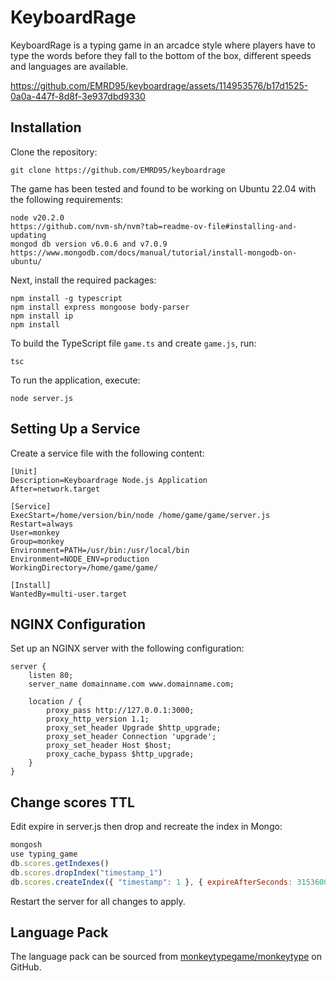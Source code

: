 # KeyboardRage

KeyboardRage is a typing game in an arcadce style where players have to type the words before they fall to the bottom of the box, different speeds and languages are available.






https://github.com/EMRD95/keyboardrage/assets/114953576/b17d1525-0a0a-447f-8d8f-3e937dbd9330





## Installation

Clone the repository:

```shell
git clone https://github.com/EMRD95/keyboardrage
```

The game has been tested and found to be working on Ubuntu 22.04 with the following requirements:

```shell
node v20.2.0
https://github.com/nvm-sh/nvm?tab=readme-ov-file#installing-and-updating
mongod db version v6.0.6 and v7.0.9
https://www.mongodb.com/docs/manual/tutorial/install-mongodb-on-ubuntu/
```

Next, install the required packages:

```shell
npm install -g typescript
npm install express mongoose body-parser
npm install ip
npm install
```

To build the TypeScript file `game.ts` and create `game.js`, run:

```shell
tsc
```

To run the application, execute:

```shell
node server.js
```

## Setting Up a Service

Create a service file with the following content:

```shell
[Unit]
Description=Keyboardrage Node.js Application
After=network.target

[Service]
ExecStart=/home/version/bin/node /home/game/game/server.js
Restart=always
User=monkey
Group=monkey
Environment=PATH=/usr/bin:/usr/local/bin
Environment=NODE_ENV=production
WorkingDirectory=/home/game/game/

[Install]
WantedBy=multi-user.target
```

## NGINX Configuration

Set up an NGINX server with the following configuration:

```shell
server {
    listen 80;
    server_name domainname.com www.domainname.com;

    location / {
        proxy_pass http://127.0.0.1:3000;
        proxy_http_version 1.1;
        proxy_set_header Upgrade $http_upgrade;
        proxy_set_header Connection 'upgrade';
        proxy_set_header Host $host;
        proxy_cache_bypass $http_upgrade;
    }
}
```
## Change scores TTL

Edit expire in server.js then drop and recreate the index in Mongo:

```javascript
mongosh
use typing_game
db.scores.getIndexes()
db.scores.dropIndex("timestamp_1")
db.scores.createIndex({ "timestamp": 1 }, { expireAfterSeconds: 315360000 }) //for 10 years
```

Restart the server for all changes to apply.

## Language Pack

The language pack can be sourced from [monkeytypegame/monkeytype](https://github.com/monkeytypegame/monkeytype) on GitHub.
